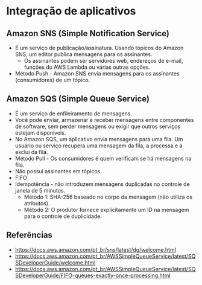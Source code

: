 # Integração de aplicativos

## Amazon SNS (Simple Notification Service)

- É um serviço de publicação/assinatura. Usando tópicos do Amazon SNS, um editor publica mensagens para os assinantes.
  - Os assinantes podem ser servidores web, endereços de e-mail, funções do AWS Lambda ou várias outras opções.
- Método Push - Amazon SNS envia mensagens para os assinantes (consumidores) de um tópico.

## Amazon SQS (Simple Queue Service)

- É um serviço de enfileiramento de mensagens.
- Você pode enviar, armazenar e receber mensagens entre componentes de software, sem perder mensagens ou exigir que outros serviços estejam disponíveis.
- No Amazon SQS, um aplicativo envia mensagens para uma fila. Um usuário ou serviço recupera uma mensagem da fila, a processa e a exclui da fila.
- Método Pull - Os consumidores é quem verificam se há mensagens na fila.
- Não possui assinantes em tópicos.
- FIFO
- Idempotência - não introduzem mensagens duplicadas no controle de janela de 5 minutos.
  - Método 1: SHA-256 baseado no corpo da mensagem (não utiliza os atributos).
  - Método 2: O produtor fornece explicitamente um ID na mensagem para o controle de duplicidade. 

## Referências

- <https://docs.aws.amazon.com/pt_br/sns/latest/dg/welcome.html>
- <https://docs.aws.amazon.com/pt_br/AWSSimpleQueueService/latest/SQSDeveloperGuide/welcome.html>
- <https://docs.aws.amazon.com/pt_br/AWSSimpleQueueService/latest/SQSDeveloperGuide/FIFO-queues-exactly-once-processing.html>
